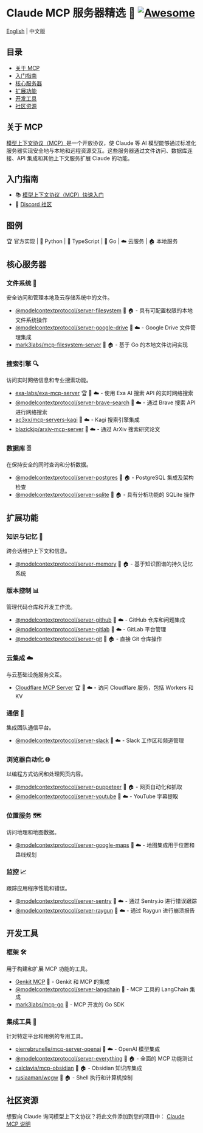# Claude MCP 服务器精选 🤖 [![Awesome](https://awesome.re/badge.svg)](https://awesome.re)

[English](./README.md) | 中文版

## 目录
- [关于 MCP](#关于-mcp)
- [入门指南](#入门指南)
- [核心服务器](#核心服务器)
- [扩展功能](#扩展功能)
- [开发工具](#开发工具)
- [社区资源](#社区资源)

## 关于 MCP

[模型上下文协议（MCP）](https://modelcontextprotocol.io/)是一个开放协议，使 Claude 等 AI 模型能够通过标准化服务器实现安全地与本地和远程资源交互。这些服务器通过文件访问、数据库连接、API 集成和其他上下文服务扩展 Claude 的功能。

## 入门指南

- 📚 [模型上下文协议（MCP）快速入门](https://glama.ai/blog/2024-11-25-model-context-protocol-quickstart)
- 💬 [Discord 社区](https://discord.gg/TFE8FmjCdS)

## 图例

🏆 官方实现 | 🐍 Python | 📱 TypeScript | 🏃 Go | ☁️ 云服务 | 🏠 本地服务

## 核心服务器

### 文件系统 📂
安全访问和管理本地及云存储系统中的文件。

- [@modelcontextprotocol/server-filesystem](https://github.com/modelcontextprotocol/servers/tree/main/src/filesystem) 📱 🏠 - 具有可配置权限的本地文件系统操作
- [@modelcontextprotocol/server-google-drive](https://github.com/modelcontextprotocol/servers/tree/main/src/gdrive) 📱 ☁️ - Google Drive 文件管理集成
- [mark3labs/mcp-filesystem-server](https://github.com/mark3labs/mcp-filesystem-server) 🏃 🏠 - 基于 Go 的本地文件访问实现

### 搜索引擎 🔍
访问实时网络信息和专业搜索功能。

- [exa-labs/exa-mcp-server](https://github.com/exa-labs/exa-mcp-server) 🏆 📱 ☁️ - 使用 Exa AI 搜索 API 的实时网络搜索
- [@modelcontextprotocol/server-brave-search](https://github.com/modelcontextprotocol/servers/tree/main/src/brave-search) 📱 ☁️ - 通过 Brave 搜索 API 进行网络搜索
- [ac3xx/mcp-servers-kagi](https://github.com/ac3xx/mcp-servers-kagi) 📱 ☁️ - Kagi 搜索引擎集成
- [blazickjp/arxiv-mcp-server](https://github.com/blazickjp/arxiv-mcp-server) 🐍 ☁️ - 通过 ArXiv 搜索研究论文

### 数据库 🗄️
在保持安全的同时查询和分析数据。

- [@modelcontextprotocol/server-postgres](https://github.com/modelcontextprotocol/servers/tree/main/src/postgres) 📱 🏠 - PostgreSQL 集成及架构检查
- [@modelcontextprotocol/server-sqlite](https://github.com/modelcontextprotocol/servers/tree/main/src/sqlite) 🐍 🏠 - 具有分析功能的 SQLite 操作

## 扩展功能

### 知识与记忆 🧠
跨会话维护上下文和信息。

- [@modelcontextprotocol/server-memory](https://github.com/modelcontextprotocol/servers/tree/main/src/memory) 📱 🏠 - 基于知识图谱的持久记忆系统

### 版本控制 📊
管理代码仓库和开发工作流。

- [@modelcontextprotocol/server-github](https://github.com/modelcontextprotocol/servers/tree/main/src/github) 📱 ☁️ - GitHub 仓库和问题集成
- [@modelcontextprotocol/server-gitlab](https://github.com/modelcontextprotocol/servers/tree/main/src/gitlab) 📱 ☁️ - GitLab 平台管理
- [@modelcontextprotocol/server-git](https://github.com/modelcontextprotocol/servers/tree/main/src/git) 🐍 🏠 - 直接 Git 仓库操作

### 云集成 ☁️
与云基础设施服务交互。

- [Cloudflare MCP Server](https://github.com/cloudflare/mcp-server-cloudflare) 🏆 📱 ☁️ - 访问 Cloudflare 服务，包括 Workers 和 KV

### 通信 💬
集成团队通信平台。

- [@modelcontextprotocol/server-slack](https://github.com/modelcontextprotocol/servers/tree/main/src/slack) 📱 ☁️ - Slack 工作区和频道管理

### 浏览器自动化 🌐
以编程方式访问和处理网页内容。

- [@modelcontextprotocol/server-puppeteer](https://github.com/modelcontextprotocol/servers/tree/main/src/puppeteer) 📱 🏠 - 网页自动化和抓取
- [@modelcontextprotocol/server-youtube](https://github.com/kimtaeyoon83/mcp-server-youtube-transcript) 📱 ☁️ - YouTube 字幕提取

### 位置服务 🗺️
访问地理和地图数据。

- [@modelcontextprotocol/server-google-maps](https://github.com/modelcontextprotocol/servers/tree/main/src/google-maps) 📱 ☁️ - 地图集成用于位置和路线规划

### 监控 📈
跟踪应用程序性能和错误。

- [@modelcontextprotocol/server-sentry](https://github.com/modelcontextprotocol/servers/tree/main/src/sentry) 🐍 ☁️ - 通过 Sentry.io 进行错误跟踪
- [@modelcontextprotocol/server-raygun](https://github.com/MindscapeHQ/mcp-server-raygun) 📱 ☁️ - 通过 Raygun 进行崩溃报告

## 开发工具

### 框架 🛠️
用于构建和扩展 MCP 功能的工具。

- [Genkit MCP](https://github.com/firebase/genkit/tree/main/js/plugins/mcp) 📱 - Genkit 和 MCP 的集成
- [@modelcontextprotocol/server-langchain](https://github.com/rectalogic/langchain-mcp) 🐍 - MCP 工具的 LangChain 集成
- [mark3labs/mcp-go](https://github.com/mark3labs/mcp-go) 🏃 - MCP 开发的 Go SDK

### 集成工具 🔧
针对特定平台和用例的专用工具。

- [pierrebrunelle/mcp-server-openai](https://github.com/pierrebrunelle/mcp-server-openai) 🐍 ☁️ - OpenAI 模型集成
- [@modelcontextprotocol/server-everything](https://github.com/modelcontextprotocol/servers/tree/main/src/everything) 📱 🏠 - 全面的 MCP 功能测试
- [calclavia/mcp-obsidian](https://github.com/calclavia/mcp-obsidian) 📱 🏠 - Obsidian 知识库集成
- [rusiaaman/wcgw](https://github.com/rusiaaman/wcgw/blob/main/src/wcgw/client/mcp_server/Readme.md) 🐍 🏠 - Shell 执行和计算机控制

## 社区资源

想要向 Claude 询问模型上下文协议？将此文件添加到您的项目中：
[Claude MCP 说明](https://raw.githubusercontent.com/win4r/Awesome-Claude-MCP-Servers/refs/heads/main/llms-full.txt)
